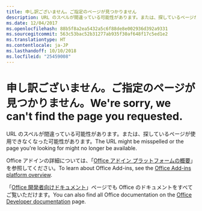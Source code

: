 ```yaml
---
title: 申し訳ございません。ご指定のページが見つかりません
description: URL のスペルが間違っている可能性があります。または、探しているページが使用できなくなった可能性があります。
ms.date: 12/04/2017
ms.openlocfilehash: 88b5f8a2ea5432a5c6f88de8e002936d392a9331
ms.sourcegitcommit: 563c53bac52b31277ab935f30af648f17c5ed1e2
ms.translationtype: HT
ms.contentlocale: ja-JP
ms.lasthandoff: 10/10/2018
ms.locfileid: "25459008"
---
```

# <a name="were-sorry-we-cant-find-the-page-you-requested"></a><span data-ttu-id="52b01-103">申し訳ございません。ご指定のページが見つかりません。</span><span class="sxs-lookup"><span data-stu-id="52b01-103">We're sorry, we can't find the page you requested.</span></span>

<span data-ttu-id="52b01-104">URL のスペルが間違っている可能性があります。または、探しているページが使用できなくなった可能性があります。</span><span class="sxs-lookup"><span data-stu-id="52b01-104">The URL might be misspelled or the page you're looking for might no longer be available.</span></span>  

<span data-ttu-id="52b01-105">Office アドインの詳細については、「[Office アドイン プラットフォームの概要](https://docs.microsoft.com/office/dev/add-ins/overview/office-add-ins)」を参照してください。</span><span class="sxs-lookup"><span data-stu-id="52b01-105">To learn about Office Add-ins, see the [Office Add-ins platform overview](https://docs.microsoft.com/office/dev/add-ins/overview/office-add-ins).</span></span>

<span data-ttu-id="52b01-106">「[Office 開発者向けドキュメント](https://developer.microsoft.com/office/docs)」ページでも Office のドキュメントをすべてご覧いただけます。</span><span class="sxs-lookup"><span data-stu-id="52b01-106">You can also find all Office documentation on the [Office Developer documentation](https://developer.microsoft.com/office/docs) page.</span></span>

